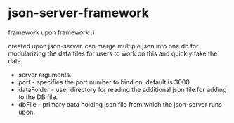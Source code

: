 # json-server-framework

framework upon framework :)

created upon json-server. can merge multiple json into one db for modularizing the data files for users to work on this and quickly fake the data. 


 * server arguments.
 * port - specifies the port number to bind on. default is 3000
 * dataFolder - user directory for reading the additional json file for adding to the DB file. 
 * dbFile - primary data holding json file from which the json-server runs upon. 
 

